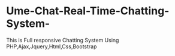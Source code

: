 # Ume-Chat-Real-Time-Chatting-System-
 This is Full responsive Chatting System Using PHP,Ajax,Jquery,Html,Css,Bootstrap

